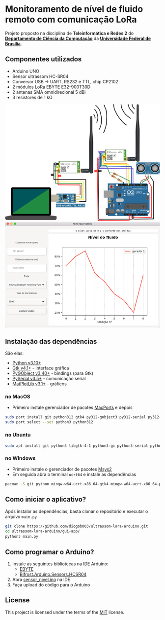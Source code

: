 # Monitoramento de nível de fluido remoto com comunicação LoRa

Projeto proposto na disciplina de **Teleinformática e Redes 2** do [**Departamento de Ciência da Computação**](https://cic.unb.br/) da [**Universidade Federal de Brasília**](https://www.unb.br/).

## Componentes utilizados
* Arduino UNO
* Sensor ultrassom HC-SR04
* Conversor USB → UART, RS232 e TTL, chip CP2102
* 2 módulos LoRa EBYTE E32-900T30D
* 2 antenas SMA omnidirecional 5 dBi
* 3 resistores de 1 kΩ

<img src="https://github.com/diogob003/ultrassom-lora-arduino/blob/screenshots/diagrama0.png">

<img src="https://github.com/diogob003/ultrassom-lora-arduino/blob/screenshots/img1.png">

## Instalação das dependências
São elas:
- [Python v3.10+](https://www.python.org/)
- [Gtk v4.1+](https://www.gtk.org/) - interface gráfica
- [PyGObject v3.40+](https://pygobject.gnome.org/getting_started.html) - bindings (para Gtk)
- [PySerial v3.5+](https://github.com/pyserial/pyserial) - comunicação serial
- [MatPlotLib v3.1+](https://matplotlib.org/) - gráficos

### no MacOS
- Primeiro instale gerenciador de pacotes [MacPorts](https://www.macports.org/install.php) e depois
```sh
sudo port install git python312 gtk4 py312-gobject3 py312-serial py312-matplotlib
sudo port select --set python3 python312
```

### no Ubuntu
```sh
sudo apt install git python3 libgtk-4-1 python3-gi python3-serial python3-matplotlib python3-gi-cairo gir1.2-gtk-4.0
```

### no Windows
- Primeiro instale o gerenciador de pacotes [Msys2](https://www.msys2.org/)
- Em seguida abra o terminal `ucrt64` e instale as dependências
```sh
pacman -S git python mingw-w64-ucrt-x86_64-gtk4 mingw-w64-ucrt-x86_64-python-gobject mingw-w64-ucrt-x86_64-python-pyserial mingw-w64-ucrt-x86_64-python-matplotlib
```

## Como iniciar o aplicativo?
Após instalar as dependências, basta clonar o repositório e executar o arquivo `main.py`
```sh
git clone https://github.com/diogob003/ultrassom-lora-arduino.git
cd ultrassom-lora-arduino/gui-app/
python3 main.py
```
## Como programar o Arduino?
1. Instale as seguintes bibliotecas na IDE Arduino:
    * [EBYTE](https://github.com/KrisKasprzak/EBYTE)
    * [Bifrost.Arduino.Sensors.HCSR04](https://github.com/jeremylindsayni/Bifrost.Arduino.Sensors.HCSR04)
2. Abra [sensor_nivel.ino](https://github.com/diogob003/ultrassom-lora-arduino/blob/master/sensor_nivel/sensor_nivel.ino) na IDE
3. Faça upload do código para o Arduino

## License
This project is licensed under the terms of the [MIT](https://choosealicense.com/licenses/mit/) license.